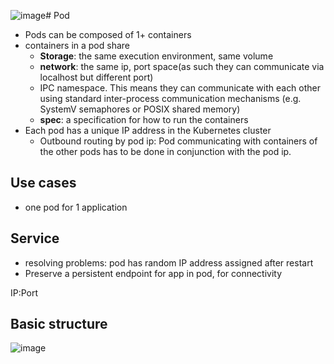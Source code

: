 ![image](https://github.com/davidkhala/k8s/assets/7227589/b739392a-5c92-47fb-861a-83d3afeb3ff2)# Pod
- Pods can be composed of 1+ containers
- containers in a pod share
  - **Storage**: the same execution environment, same volume
  - **network**: the same ip, port space(as such they can communicate via localhost but different port)
  - IPC namespace. This means they can communicate with each other using standard inter-process communication mechanisms (e.g. SystemV semaphores or POSIX shared memory)
  - **spec**: a specification for how to run the containers
- Each pod has a unique IP address in the Kubernetes cluster
  - Outbound routing by pod ip: Pod communicating with containers of the other pods has to be done in conjunction with the pod ip. 

## Use cases
- one pod for 1 application

## Service
- resolving problems: pod has random IP address assigned after restart
- Preserve a persistent endpoint for app in pod, for connectivity

IP:Port



## Basic structure
![image](https://github.com/davidkhala/k8s/assets/7227589/aa14de3c-408d-4484-bb0b-f983353c5385)

